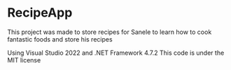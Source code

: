 # RecipeApp
This project was made to store recipes for Sanele to learn how to cook fantastic foods and store his recipes

Using Visual Studio 2022 and .NET Framework 4.7.2
This code is under the MIT license
